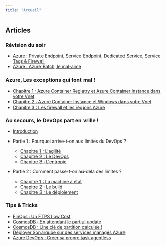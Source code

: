 ```yaml
---
title: "Accueil"
---
```


## Articles

### Révision du soir

- [Azure : Private Endpoint, Service Endpoint, Dedicated Service, Service Tags & Firewall](articles/classroom/01.azureClassroom.VnetEndpointFirewall.md)
- [Azure : Azure Batch, le mal-aimé](articles/classroom/02.azureClassroom.batch.md)

### Azure, Les exceptions qui font mal !

- [Chapitre 1 : Azure Container Registry et Azure Container Instance dans votre Vnet](articles/exceptions/01.azureException.acrAndAciInYourVnet.md)
- [Chapitre 2 : Azure Container Instance et Windows dans votre Vnet](articles/exceptions/02.azureException.aciWindowsWithVnet.md)
- [Chapitre 3 : Les firewall et les régions Azure](articles/exceptions/03.azureException.firewallAndRegion.md)

### Au secours, le DevOps part en vrille !

- [Introduction](articles/devops/vrille/index.md)
- Partie 1 : Pourquoi arrive-t-on aux limites du DevOps ?

    * [Chapitre 1 : L'agilité](articles/devops/vrille/01.pourquoi.agilite.md)
    * [Chapitre 2 : Le DevOps](articles/devops/vrille/02.pourquoi.devops.md)
    * [Chapitre 3 : L'entropie](articles/devops/vrille/03.pourquoi.entropie.md)

- Partie 2 : Comment passe-t-on au-delà des limites ?
    * [Chapitre 1 : La machine à état](articles/devops/vrille/04.comment.machineetat.md)
    * [Chapitre 2 : Le build](articles/devops/vrille/05.comment.build.md)
    * [Chapitre 3 : Le déploiement](articles/devops/vrille/06.comment.deploy.md)

### Tips & Tricks

- [FinOps : Un FTPS Low Cost](articles/tips/01.finops.ftpslowcost.md)
- [CosmosDB : En attendant le partial update](articles/tips/02.cosmosdb.waiting_partialupdate.md)
- [CosmosDB : Une clé de partition calculée !](articles/tips/03.cosmosdb.calculatedPartitionKey.md)
- [Déployer Sonarqube sur des services managés Azure](articles/tips/04.sonarqube.managed.md)
- [Azure DevOps : Créer sa propre task agentless](articles/tips/05.azuredevops.extension.agentless.md)